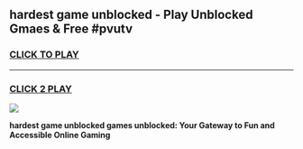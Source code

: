 
## hardest game unblocked - Play Unblocked Gmaes & Free #pvutv
<h3>
<a href="https://news.freeplayer.one?title=hardest_game_unblocked&ref=26F">CLICK TO PLAY</a></h3>
<hr>

<h3>
<a href="https://news.freeplayer.one?title=hardest_game_unblocked&ref=26F">CLICK 2 PLAY</a>
  
</h3>

<a href="https://news.freeplayer.one?title=hardest_game_unblocked&ref=26F/"><img src="https://clearcache.store/games.png"></a>


**hardest game unblocked games unblocked: Your Gateway to Fun and Accessible Online Gaming**
